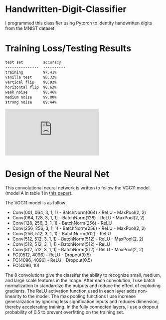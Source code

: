 # Handwritten-Digit-Classifier
I programmed this classifier using Pytorch to identify handwritten digits from the MNIST dataset.

# Training Loss/Testing Results
```
test set         accuracy
---------------  ----------
training         97.41%
vanilla test     98.33%
vertical flip    98.93%
horizontal flip  98.63%
weak noise       98.46%
medium noise     99.00%
strong noise     89.44%
```
![Bar graph displaying test results.](https://github.com/LeoCai12777/Handwritten-Digit-Classifier/blob/main/testresults.pdf?raw=true)

# Design of the Neural Net
This convolutional neural network is written to follow the VGG11 model (model A in table 1 in [this paper](https://arxiv.org/pdf/1409.1556.pdf)).

The VGG11 model is as follow:
- Conv(001, 064, 3, 1, 1) - BatchNorm(064) - ReLU - MaxPool(2, 2)
- Conv(064, 128, 3, 1, 1) - BatchNorm(128) - ReLU - MaxPool(2, 2)
- Conv(128, 256, 3, 1, 1) - BatchNorm(256) - ReLU
- Conv(256, 256, 3, 1, 1) - BatchNorm(256) - ReLU - MaxPool(2, 2)
- Conv(256, 512, 3, 1, 1) - BatchNorm(512) - ReLU
- Conv(512, 512, 3, 1, 1) - BatchNorm(512) - ReLU - MaxPool(2, 2)
- Conv(512, 512, 3, 1, 1) - BatchNorm(512) - ReLU
- Conv(512, 512, 3, 1, 1) - BatchNorm(512) - ReLU - MaxPool(2, 2)
- FC(0512, 4096) - ReLU - Dropout(0.5)
- FC(4096, 4096) - ReLU - Dropout(0.5)
- FC(4096, 10)

The 8 convolutions give the classifer the ability to recognize small, medium, and large scale features in the image.
After each convolution, I use batch normalization to standardize the outputs and reduce the effect of exploding gradients.
The ReLU activation function used in each layer adds non-linearity to the model.
The max pooling functions I use increase generalization by ignoring less signification inputs and reduces dimension, thereby accelerating training.
In the fully connected layers, I use a dropout probability of 0.5 to prevent overfitting on the training set.
